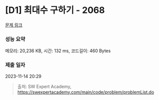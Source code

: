 # [D1] 최대수 구하기 - 2068 

[문제 링크](https://swexpertacademy.com/main/code/problem/problemDetail.do?contestProbId=AV5QQhbqA4QDFAUq) 

### 성능 요약

메모리: 20,236 KB, 시간: 132 ms, 코드길이: 460 Bytes

### 제출 일자

2023-11-14 20:29



> 출처: SW Expert Academy, https://swexpertacademy.com/main/code/problem/problemList.do